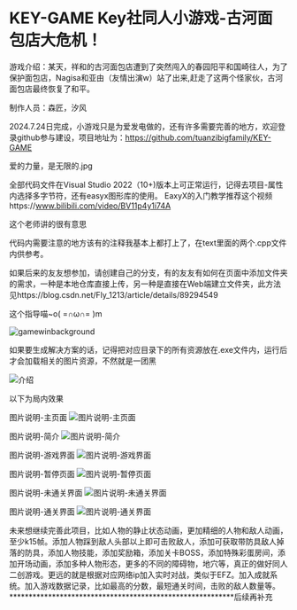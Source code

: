 # KEY-GAME Key社同人小游戏-古河面包店大危机！
游戏介绍：某天，祥和的古河面包店遭到了突然闯入的春园阳平和国崎往人，为了保护面包店，Nagisa和亚由（友情出演w）站了出来,赶走了这两个怪家伙，古河面包店最终恢复了和平。

制作人员：森匠，汐风

2024.7.24日完成，小游戏只是为爱发电做的，还有许多需要完善的地方，欢迎登录github参与建设，项目地址为：https://github.com/tuanzibigfamily/KEY-GAME

爱的力量，是无限的.jpg

全部代码文件在Visual Studio 2022（10+)版本上可正常运行，记得去项目-属性内选择多字节符，还有easyx图形库的使用。
EaxyX的入门教学推荐这个视频https://www.bilibili.com/video/BV11p4y1i74A

这个老师讲的很有意思

代码内需要注意的地方该有的注释我基本上都打上了，在text里面的两个.cpp文件内供参考。

如果后来的友友想参加，请创建自己的分支，有的友友有如何在页面中添加文件夹的需求，一种是本地仓库直接上传，另一种是直接在Web端建立文件夹，此方法见https://blog.csdn.net/Fly_1213/article/details/89294549

这个指导喵~o( =∩ω∩= )m

![gamewinbackground](https://github.com/user-attachments/assets/b7ab55c8-7dae-4cb7-8de3-9fc3099880e4)

如果要生成解决方案的话，记得把对应目录下的所有资源放在.exe文件内，运行后才会加载相关的图片资源，不然就是一团黑

![介绍](https://github.com/user-attachments/assets/9315f426-eea5-4a76-98e8-710882f02304)

以下为局内效果

图片说明-主页面
![图片说明-主页面](https://github.com/user-attachments/assets/0a4c61f7-00d5-450c-a1e7-f62c5eebcc54)

图片说明-简介
![图片说明-简介](https://github.com/user-attachments/assets/576b4019-ea34-4e05-9561-61dacdf0a664)

图片说明-游戏界面
![图片说明-游戏界面](https://github.com/user-attachments/assets/22a84185-6188-4498-bf2b-de34197441bc)

图片说明-暂停页面
![图片说明-暂停页面](https://github.com/user-attachments/assets/2aa3580a-a912-4dc1-a62b-f347b50ae8d8)

图片说明-未通关界面
![图片说明-未通关界面](https://github.com/user-attachments/assets/fd24218f-7230-4a25-87c0-20d519de7114)

图片说明-通关界面
![图片说明-通关界面](https://github.com/user-attachments/assets/629a1064-3e5e-495c-85f3-dc5d2e0556e5)

未来想继续完善此项目，比如人物的静止状态动画，更加精细的人物和敌人动画，至少k15帧。添加人物踩到敌人头部以上即可击败敌人，添加可获取带防具敌人掉落的防具，添加人物技能，添加奖励箱，添加关卡BOSS，添加特殊彩蛋房间，添加开场动画，添加多种人物形态，更多的不同的障碍物，地穴等，真正的做好同人二创游戏。更远的就是根据对应网络ip加入实时对战，类似于EFZ。加入成就系统。加入游戏数据记录，比如最高的分数，最短通关时间，击败的敌人数量等。
**********************************************************后续再补充

